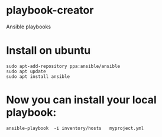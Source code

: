 # playbook-creator
Ansible playbooks 


# Install  on ubuntu
```
sudo apt-add-repository ppa:ansible/ansible
sudo apt update
sudo apt install ansible

```

# Now you can install your local playbook:

```
ansible-playbook  -i inventory/hosts   myproject.yml
```
